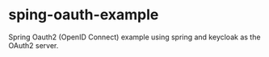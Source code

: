 # sping-oauth-example

Spring Oauth2 (OpenID Connect) example using spring and keycloak as the OAuth2 server.
